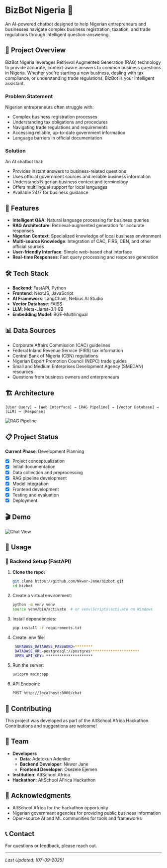 # BizBot Nigeria 🤖

An AI-powered chatbot designed to help Nigerian entrepreneurs and businesses navigate complex business registration, taxation, and trade regulations through intelligent question-answering.

## 🎯 Project Overview

BizBot Nigeria leverages Retrieval Augmented Generation (RAG) technology to provide accurate, context-aware answers to common business questions in Nigeria. Whether you're starting a new business, dealing with tax compliance, or understanding trade regulations, BizBot is your intelligent assistant.

### Problem Statement

Nigerian entrepreneurs often struggle with:

- Complex business registration processes
- Understanding tax obligations and procedures
- Navigating trade regulations and requirements
- Accessing reliable, up-to-date government information
- Language barriers in official documentation

### Solution

An AI chatbot that:

- Provides instant answers to business-related questions
- Uses official government sources and reliable business information
- Understands Nigerian business context and terminology
- Offers multilingual support for local languages
- Available 24/7 for business guidance

## 🚀 Features

- **Intelligent Q&A**: Natural language processing for business queries
- **RAG Architecture**: Retrieval-augmented generation for accurate responses
- **Nigerian Context**: Specialized knowledge of local business environment
- **Multi-source Knowledge**: Integration of CAC, FIRS, CBN, and other official sources
- **User-friendly Interface**: Simple web-based chat interface
- **Real-time Responses**: Fast query processing and response generation

## 🛠️ Tech Stack

- **Backend**: FastAPI, Python
- **Frontend**: NextJS, JavaScript
- **AI Framework**: LangChain, Nebius AI Studio
- **Vector Database**: FAISS
- **LLM**: Meta-Llama-3.1-8B
- **Embedding Model**: BGE-Multilingual

## 📊 Data Sources

- Corporate Affairs Commission (CAC) guidelines
- Federal Inland Revenue Service (FIRS) tax information
- Central Bank of Nigeria (CBN) regulations
- Nigerian Export Promotion Council (NEPC) trade guides
- Small and Medium Enterprises Development Agency (SMEDAN) resources
- Questions from business owners and enterpreneurs

## 🏗️ Architecture

```
[User Query] → [Web Interface] → [RAG Pipeline] → [Vector Database] → [LLM] → [Response]
```

![RAG Pipeline](./docs/rag_pipeline.png)

## 📋 Project Status

**Current Phase**: Development Planning

- [x] Project conceptualization
- [x] Initial documentation
- [x] Data collection and preprocessing
- [x] RAG pipeline development
- [x] Model integration
- [x] Frontend development
- [x] Testing and evaluation
- [x] Deployment

## 🎬 Demo

![Chat View](./docs/view.png)

## 📖 Usage

### 🔧 Backend Setup (FastAPI)

1. **Clone the repo:**

   ```bash
   git clone https://github.com/Nkwor-Jane/bizbot.git
   cd bizbot

2. Create a virtual environment:

    ```bash
    python -m venv venv
    source venv/bin/activate  # or venv\Scripts\activate on Windows

3. Install dependencies:

   ```bash
   pip install -r requirements.txt

4. Create .env file:

   ```bash
    SUPABASE_DATABASE_PASSWORD=********
    DATABASE_URL=postgresql://postgres**********************
    OPEN_API_KEY= *********************

5. Run the server:

    ```bash
    uvicorn main:app 

6. API Endpoint:

    ```bash
    POST http://localhost:8000/chat

## 🤝 Contributing

This project was developed as part of the AltSchool Africa Hackathon. Contributions and suggestions are welcome!

## 👥 Team

- **Developers**
  - **Data**: Adetokun Adenike
  - **Backend Developer**: Nkwor Jane
  - **Frontend Developer**: Osezele Ejemen
- **Institution**: AltSchool Africa
- **Hackathon**: AltSchool AFrica Hackathon

## 🙏 Acknowledgments

- AltSchool Africa for the hackathon opportunity
- Nigerian government agencies for providing public business information
- Open-source AI and ML communities for tools and frameworks

## 📞 Contact

For questions or feedback, please reach out.

---
*Last Updated: [07-09-2025]*
